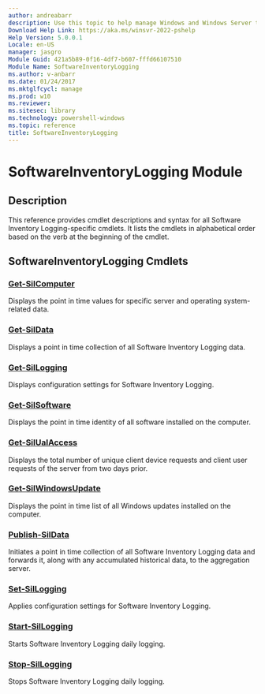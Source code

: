 ```yaml
---
author: andreabarr
description: Use this topic to help manage Windows and Windows Server technologies with Windows PowerShell.
Download Help Link: https://aka.ms/winsvr-2022-pshelp
Help Version: 5.0.0.1
Locale: en-US
manager: jasgro
Module Guid: 421a5b89-0f16-4df7-b607-fffd66107510
Module Name: SoftwareInventoryLogging
ms.author: v-anbarr
ms.date: 01/24/2017
ms.mktglfcycl: manage
ms.prod: w10
ms.reviewer: 
ms.sitesec: library
ms.technology: powershell-windows
ms.topic: reference
title: SoftwareInventoryLogging
---
```


# SoftwareInventoryLogging Module
## Description
This reference provides cmdlet descriptions and syntax for all Software Inventory Logging-specific cmdlets. It lists the cmdlets in alphabetical order based on the verb at the beginning of the cmdlet.

## SoftwareInventoryLogging Cmdlets
### [Get-SilComputer](./Get-SilComputer.md)
Displays the point in time values for specific server and operating system-related data.

### [Get-SilData](./Get-SilData.md)
Displays a point in time collection of all Software Inventory Logging data.

### [Get-SilLogging](./Get-SilLogging.md)
Displays configuration settings for Software Inventory Logging.

### [Get-SilSoftware](./Get-SilSoftware.md)
Displays the point in time identity of all software installed on the computer.

### [Get-SilUalAccess](./Get-SilUalAccess.md)
Displays the total number of unique client device requests and client user requests of the server from two days prior.

### [Get-SilWindowsUpdate](./Get-SilWindowsUpdate.md)
Displays the point in time list of all Windows updates installed on the computer.

### [Publish-SilData](./Publish-SilData.md)
Initiates a point in time collection of all Software Inventory Logging data and forwards it, along with any accumulated historical data, to the aggregation server.

### [Set-SilLogging](./Set-SilLogging.md)
Applies configuration settings for Software Inventory Logging.

### [Start-SilLogging](./Start-SilLogging.md)
Starts Software Inventory Logging daily logging.

### [Stop-SilLogging](./Stop-SilLogging.md)
Stops Software Inventory Logging daily logging.


